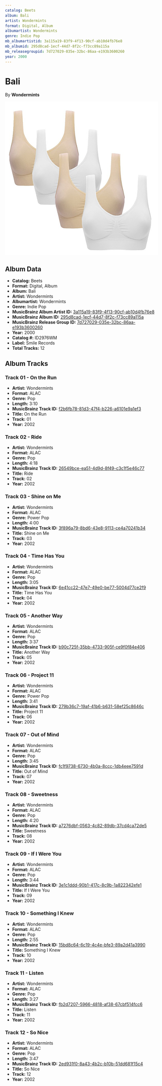 ```yaml
---
catalog: Beets
album: Bali
artist: Wondermints
format: Digital, Album
albumartist: Wondermints
genre: Indie Pop
mb_albumartistid: 3a115a19-83f9-4f13-90cf-ab10d4fb76e8
mb_albumid: 295d8cad-1ecf-44d7-8f2c-f73cc89a115a
mb_releasegroupid: 7d727029-035e-32bc-86aa-e193b3600260
year: 2000
---
```


# Bali

By **Wondermints**

![](../../assets/beetscovers/Wondermints-Bali.jpg)

## Album Data

- **Catalog:** Beets
- **Format:** Digital, Album
- **Album:** Bali
- **Artist:** Wondermints
- **Albumartist:** Wondermints
- **Genre:** Indie Pop
- **MusicBrainz Album Artist ID:** [3a115a19-83f9-4f13-90cf-ab10d4fb76e8](https://musicbrainz.org/artist/3a115a19-83f9-4f13-90cf-ab10d4fb76e8)
- **MusicBrainz Album ID:** [295d8cad-1ecf-44d7-8f2c-f73cc89a115a](https://musicbrainz.org/release/295d8cad-1ecf-44d7-8f2c-f73cc89a115a)
- **MusicBrainz Release Group ID:** [7d727029-035e-32bc-86aa-e193b3600260](https://musicbrainz.org/release-group/7d727029-035e-32bc-86aa-e193b3600260)
- **Year:** 2000
- **Catalog #:** ID2976WM
- **Label:** Smile Records
- **Total Tracks:** 12

## Album Tracks

### Track 01 - On the Run

- **Artist:** Wondermints
- **Format:** ALAC
- **Genre:** Pop
- **Length:** 3:10
- **MusicBrainz Track ID:** [f2b6fb78-81d3-47f4-b226-a6101e9a1ef3](https://musicbrainz.org/recording/f2b6fb78-81d3-47f4-b226-a6101e9a1ef3)
- **Title:** On the Run
- **Track:** 01
- **Year:** 2002

### Track 02 - Ride

- **Artist:** Wondermints
- **Format:** ALAC
- **Genre:** Pop
- **Length:** 4:18
- **MusicBrainz Track ID:** [26549bce-ea51-4d9d-8f49-c3c1f5e46c77](https://musicbrainz.org/recording/26549bce-ea51-4d9d-8f49-c3c1f5e46c77)
- **Title:** Ride
- **Track:** 02
- **Year:** 2002

### Track 03 - Shine on Me

- **Artist:** Wondermints
- **Format:** ALAC
- **Genre:** Power Pop
- **Length:** 4:00
- **MusicBrainz Track ID:** [3f896a79-8bd6-43e8-9113-ce4a70241b34](https://musicbrainz.org/recording/3f896a79-8bd6-43e8-9113-ce4a70241b34)
- **Title:** Shine on Me
- **Track:** 03
- **Year:** 2002

### Track 04 - Time Has You

- **Artist:** Wondermints
- **Format:** ALAC
- **Genre:** Pop
- **Length:** 3:05
- **MusicBrainz Track ID:** [6e41cc22-47e7-49e0-be77-5004d77ce2f9](https://musicbrainz.org/recording/6e41cc22-47e7-49e0-be77-5004d77ce2f9)
- **Title:** Time Has You
- **Track:** 04
- **Year:** 2002

### Track 05 - Another Way

- **Artist:** Wondermints
- **Format:** ALAC
- **Genre:** Pop
- **Length:** 3:37
- **MusicBrainz Track ID:** [b90c725f-35bb-4733-905f-ce9f0f84e406](https://musicbrainz.org/recording/b90c725f-35bb-4733-905f-ce9f0f84e406)
- **Title:** Another Way
- **Track:** 05
- **Year:** 2002

### Track 06 - Project 11

- **Artist:** Wondermints
- **Format:** ALAC
- **Genre:** Power Pop
- **Length:** 3:41
- **MusicBrainz Track ID:** [279b36c7-19af-41b6-b631-58ef25c8646c](https://musicbrainz.org/recording/279b36c7-19af-41b6-b631-58ef25c8646c)
- **Title:** Project 11
- **Track:** 06
- **Year:** 2002

### Track 07 - Out of Mind

- **Artist:** Wondermints
- **Format:** ALAC
- **Genre:** Pop
- **Length:** 3:45
- **MusicBrainz Track ID:** [fc1f9738-6730-4b0a-8ccc-1db4eee7591d](https://musicbrainz.org/recording/fc1f9738-6730-4b0a-8ccc-1db4eee7591d)
- **Title:** Out of Mind
- **Track:** 07
- **Year:** 2002

### Track 08 - Sweetness

- **Artist:** Wondermints
- **Format:** ALAC
- **Genre:** Pop
- **Length:** 4:20
- **MusicBrainz Track ID:** [a7276dbf-0563-4c82-89db-37cd4ca72de5](https://musicbrainz.org/recording/a7276dbf-0563-4c82-89db-37cd4ca72de5)
- **Title:** Sweetness
- **Track:** 08
- **Year:** 2002

### Track 09 - If I Were You

- **Artist:** Wondermints
- **Format:** ALAC
- **Genre:** Pop
- **Length:** 3:44
- **MusicBrainz Track ID:** [3e1c1ddd-90b1-417c-8c9b-1a822342efe1](https://musicbrainz.org/recording/3e1c1ddd-90b1-417c-8c9b-1a822342efe1)
- **Title:** If I Were You
- **Track:** 09
- **Year:** 2002

### Track 10 - Something I Knew

- **Artist:** Wondermints
- **Format:** ALAC
- **Genre:** Pop
- **Length:** 2:55
- **MusicBrainz Track ID:** [15bd8c64-6c19-4c4e-bfe3-89a2d41a3990](https://musicbrainz.org/recording/15bd8c64-6c19-4c4e-bfe3-89a2d41a3990)
- **Title:** Something I Knew
- **Track:** 10
- **Year:** 2002

### Track 11 - Listen

- **Artist:** Wondermints
- **Format:** ALAC
- **Genre:** Pop
- **Length:** 3:27
- **MusicBrainz Track ID:** [fb2d7207-5966-4818-af38-67cbf514fcc6](https://musicbrainz.org/recording/fb2d7207-5966-4818-af38-67cbf514fcc6)
- **Title:** Listen
- **Track:** 11
- **Year:** 2002

### Track 12 - So Nice

- **Artist:** Wondermints
- **Format:** ALAC
- **Genre:** Pop
- **Length:** 3:47
- **MusicBrainz Track ID:** [2ed931f0-8a43-4b2c-b10b-51dd681f15c4](https://musicbrainz.org/recording/2ed931f0-8a43-4b2c-b10b-51dd681f15c4)
- **Title:** So Nice
- **Track:** 12
- **Year:** 2002

